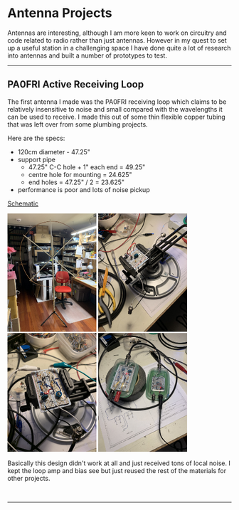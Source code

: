 # Antenna Projects

Antennas are interesting, although I am more keen to work on circuitry and
code related to radio rather than just antennas. However in my quest to set
up a useful station in a challenging space I have done quite a lot of research
into antennas and built a number of prototypes to test.

----
## PA0FRI Active Receiving Loop

The first antenna I made was the PA0FRI receiving loop which claims to be
relatively insensitive to noise and small compared with the wavelengths it
can be used to receive. I made this out of some thin flexible copper tubing
that was left over from some plumbing projects.

Here are the specs:
- 120cm diameter        - 47.25"
- support pipe
  - 47.25" C-C hole + 1" each end = 49.25"
  - centre hole for mounting = 24.625"
  - end holes = 47.25" / 2 = 23.625"
- performance is poor and lots of noise pickup

[Schematic](active_mag_loop_amp-sch.pdf)

<img src="images/2022-01-01-active_loop1.jpg" width="200"/>

<img src="images/2022-01-01-loop_bias_tee.jpg" width="200"/>

<img src="images/2022-01-02-loop_amp.jpg" width="200"/>

<img src="images/2022-01-02-loop_amp_bias-done.jpg" width="200"/>

Basically this design didn't work at all and just received tons of local noise.
I kept the loop amp and bias see but just reused the rest of the materials for
other projects.

<br clear="right"/>

----
